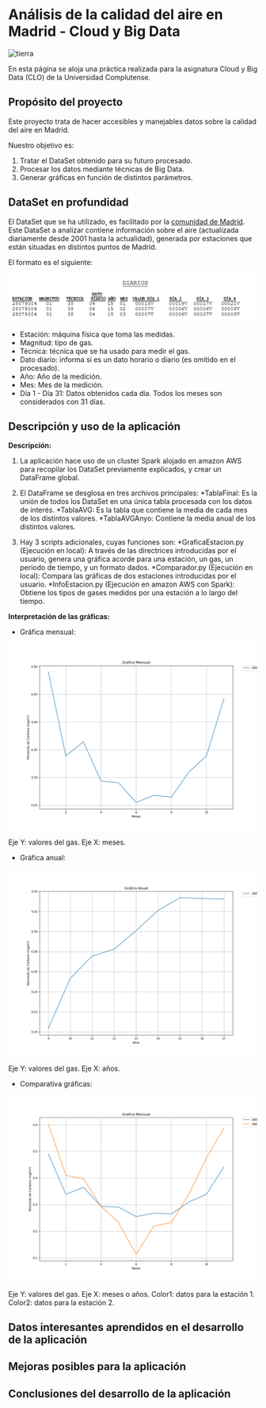 # Análisis de la calidad del aire en Madrid - Cloud y Big Data

![tierra](http://www.designerspics.com/wp-content/uploads/2014/05/globe_america_large_free_photo.jpg)

En esta página se aloja una práctica realizada para la asignatura Cloud y Big Data (CLO) de la Universidad Complutense. 

## Propósito del proyecto

Este proyecto trata de hacer accesibles y manejables datos sobre la calidad del aire en Madrid.

Nuestro objetivo es:

1. Tratar el DataSet obtenido para su futuro procesado.
2. Procesar los datos mediante técnicas de Big Data.
3. Generar gráficas en función de distintos parámetros.

## DataSet en profundidad

El DataSet que se ha utilizado, es facilitado por la [comunidad de Madrid](http://datos.madrid.es). Este DataSet a analizar contiene información sobre el aire (actualizada diariamente desde 2001 hasta la actualidad), generada por estaciones que están situadas en distintos puntos de Madrid.

El formato es el siguiente:

![DataSet1](https://raw.githubusercontent.com/Wizsmiles/PrCloud/master/resources/dataSet1.PNG)

- Estación: máquina física que toma las medidas.
- Magnitud: tipo de gas.
- Técnica: técnica que se ha usado para medir el gas.
- Dato diario: informa si es un dato horario o diario (es omitido en el procesado).
- Año: Año de la medición.
- Mes: Mes de la medición.
- Día 1 - Día 31: Datos obtenidos cada día. Todos los meses son considerados con 31 días.

## Descripción y uso de la aplicación

**Descripción:**

1. La aplicación hace uso de un cluster Spark alojado en amazon AWS para recopilar los DataSet previamente explicados, y crear un DataFrame global. 

2. El DataFrame se desglosa en tres archivos principales: 
  *TablaFinal: Es la unión de todos los DataSet en una única tabla procesada con los datos de interés.
  *TablaAVG: Es la tabla que contiene la media de cada mes de los distintos valores.
  *TablaAVGAnyo: Contiene la media anual de los distintos valores.

3. Hay 3 scripts adicionales, cuyas funciones son: 
  *GraficaEstacion.py (Ejecución en local): A través de las directrices introducidas por el usuario, genera una gráfica acorde para una estación, un gas, un periodo de tiempo, y un formato dados.
  *Comparador.py (Ejecución en local): Compara las gráficas de dos estaciones introducidas por el usuario.
  *InfoEstacion.py (Ejecución en amazon AWS con Spark): Obtiene los tipos de gases medidos por una estación a lo largo del tiempo.  

**Interpretación de las gráficas:**

* Gráfica mensual:

![GraficaMensual](https://raw.githubusercontent.com/Wizsmiles/PrCloud/master/resources/GraficaMensual.png)

Eje Y: valores del gas.
Eje X: meses.

* Gráfica anual:

![GraficaAnual](https://raw.githubusercontent.com/Wizsmiles/PrCloud/master/resources/GraficaAnual.png)

Eje Y: valores del gas.
Eje X: años.

* Comparativa gráficas:

![ComparativaGraficas](https://raw.githubusercontent.com/Wizsmiles/PrCloud/master/resources/comparativa.png)

Eje Y: valores del gas. 
Eje X: meses o años. 
Color1: datos para la estación 1.
Color2: datos para la estación 2.

## Datos interesantes aprendidos en el desarrollo de la aplicación

## Mejoras posibles para la aplicación

## Conclusiones del desarrollo de la aplicación

